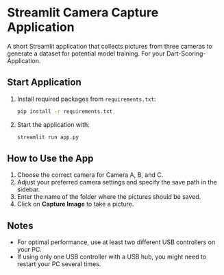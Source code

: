# Streamlit Camera Capture Application

A short Streamlit application that collects pictures from three cameras to generate a dataset for potential model training. For your Dart-Scoring-Application.

## Start Application
1. Install required packages from `requirements.txt`:
   ```bash
   pip install -r requirements.txt
   ```
2. Start the application with:
   ```bash
   streamlit run app.py
   ```

## How to Use the App
1. Choose the correct camera for Camera A, B, and C.
2. Adjust your preferred camera settings and specify the save path in the sidebar.
3. Enter the name of the folder where the pictures should be saved.
4. Click on **Capture Image** to take a picture.

## Notes
- For optimal performance, use at least two different USB controllers on your PC.
- If using only one USB controller with a USB hub, you might need to restart your PC several times.
